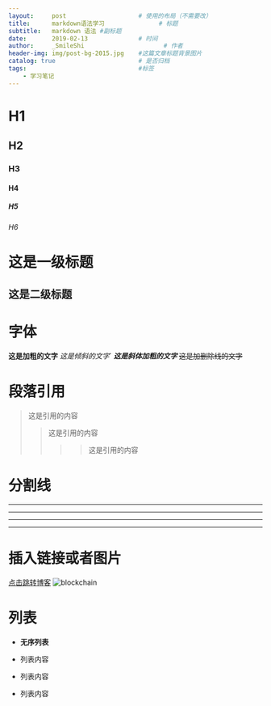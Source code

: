 ```yaml
---
layout:     post                    # 使用的布局（不需要改）
title:      markdown语法学习               # 标题 
subtitle:   markdown 语法 #副标题
date:       2019-02-13              # 时间
author:     _SmileShi                      # 作者
header-img: img/post-bg-2015.jpg    #这篇文章标题背景图片
catalog: true                       # 是否归档
tags:                               #标签
    - 学习笔记
---
```



# H1
## H2
### H3
#### H4
##### H5
###### H6

这是一级标题
===
这是二级标题
---

# 字体
**这是加粗的文字**
*这是倾斜的文字*`
***这是斜体加粗的文字***
~~这是加删除线的文字~~

# 段落引用
>这是引用的内容
>>这是引用的内容
>>>>这是引用的内容

# 分割线
---
----
***
*****

# 插入链接或者图片
[点击跳转博客](http://smileshi.top)
![blockchain](https://ss0.bdstatic.com/70cFvHSh_Q1YnxGkpoWK1HF6hhy/it/u=702257389,1274025419&fm=27&gp=0.jpg "区块链")

# 列表
- **无序列表**

- 列表内容
+ 列表内容
* 列表内容
